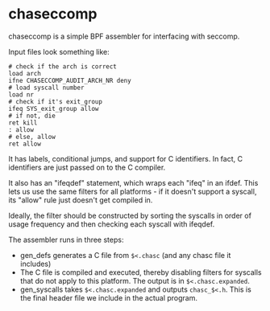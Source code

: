 # chaseccomp

chaseccomp is a simple BPF assembler for interfacing with seccomp.

Input files look something like:

```
# check if the arch is correct
load arch
ifne CHASECCOMP_AUDIT_ARCH_NR deny
# load syscall number
load nr
# check if it's exit_group
ifeq SYS_exit_group allow
# if not, die
ret kill
: allow
# else, allow
ret allow
```

It has labels, conditional jumps, and support for C identifiers. In
fact, C identifiers are just passed on to the C compiler.

It also has an "ifeqdef" statement, which wraps each "ifeq" in an
ifdef. This lets us use the same filters for all platforms - if it
doesn't support a syscall, its "allow" rule just doesn't get compiled
in.

Ideally, the filter should be constructed by sorting the syscalls in
order of usage frequency and then checking each syscall with ifeqdef.

The assembler runs in three steps:

* gen_defs generates a C file from `$<.chasc` (and any chasc file it
  includes)
* The C file is compiled and executed, thereby disabling filters for
  syscalls that do not apply to this platform. The output is in
  `$<.chasc.expanded`.
* gen_syscalls takes `$<.chasc.expanded` and outputs `chasc_$<.h`.
  This is the final header file we include in the actual program.
